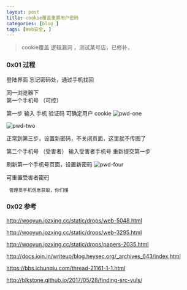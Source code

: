 ```yaml
---
layout: post
title: cookie覆盖重置用户密码
categories: [blog ]
tags: [Web安全, ]
---
```

> cookie覆盖 逻辑漏洞 ，测试某号店，已修补，

### 0x01 过程
登陆界面 忘记密码处，通过手机找回

同一浏览器下  
第一个手机号  （可控）

 第一步 输入 手机 验证码 可确定用户 cookie 
![pwd-one](https://raw.githubusercontent.com/tom0li/tom0li.github.io/master/images/pwd-one.png) 

![pwd-two](https://raw.githubusercontent.com/tom0li/tom0li.github.io/master/images/pwd-two.png) 

正常到第三步，设置新密码，不关闭页面，这里就不传图了

第二个手机号  （受害者）
输入受害者手机号 重新提交第一步  

刷新第一个手机号页面，设置新密码
![pwd-four](https://raw.githubusercontent.com/tom0li/tom0li.github.io/master/images/pwd-four.png) 

可重置受害者密码

     管理员手机信息获取，你们懂

### 0x02 参考
http://wooyun.jozxing.cc/static/drops/web-5048.html

http://wooyun.jozxing.cc/static/drops/web-3295.html

http://wooyun.jozxing.cc/static/drops/papers-2035.html

http://docs.ioin.in/writeup/blog.heysec.org/_archives_643/index.html

https://bbs.ichunqiu.com/thread-21161-1-1.html

http://blkstone.github.io/2017/05/28/finding-src-vuls/

